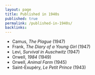 ```yaml
---
layout: page
title: Published in 1940s
published: true
permalink: /published-in-1940s/
backlinks: 
---
```


* Camus, _The Plague_ (1947) 
* Frank, _The Diary of a Young Girl_ (1947) 
* Levi, _Survival in Auschwitz_ (1947) 
* Orwell, _1984_ (1949) 
* Orwell, _Animal Farm_ (1945) 
* Saint-Exupéry, _Le Petit Prince_ (1943) 
